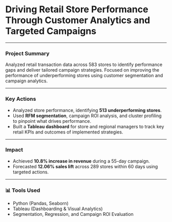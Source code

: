 # Driving Retail Store Performance Through Customer Analytics and Targeted Campaigns

---

### Project Summary  
Analyzed retail transaction data across 583 stores to identify performance gaps and deliver tailored campaign strategies. Focused on improving the performance of underperforming stores using customer segmentation and campaign analytics.

---

### Key Actions  
- Analyzed store performance, identifying **513 underperforming stores**.
- Used **RFM segmentation**, campaign ROI analysis, and cluster profiling to pinpoint what drives performance.
- Built a **Tableau dashboard** for store and regional managers to track key retail KPIs and outcomes of implemented strategies.

---

### Impact  
- Achieved **10.8% increase in revenue** during a 55-day campaign.
- Forecasted **12.06% sales lift** across 289 stores within 60 days using targeted actions.

---

### 📊 Tools Used  
- Python (Pandas, Seaborn)
- Tableau (Dashboarding & Visual Analytics)
- Segmentation, Regression, and Campaign ROI Evaluation

